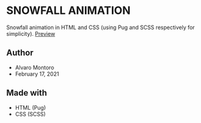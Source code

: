 # SNOWFALL ANIMATION
Snowfall animation in HTML and CSS (using Pug and SCSS respectively for simplicity).
[Preview](https://uvindubro.me/css-snow-effects/2)
## Author
- Alvaro Montoro
- February 17, 2021

## Made with
- HTML (Pug)
- CSS (SCSS)